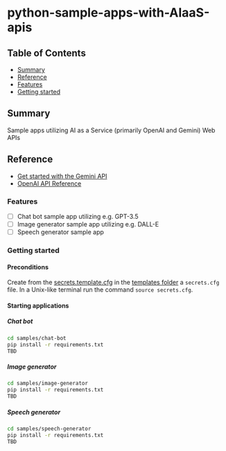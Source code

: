 # python-sample-apps-with-AIaaS-apis

## Table of Contents

+ [Summary](#summary)
+ [Reference](#reference)
+ [Features](#features)
+ [Getting started](#getting-started)

## Summary

Sample apps utilizing AI as a Service (primarily OpenAI and Gemini) Web APIs

## Reference

- [Get started with the Gemini API](https://ai.google.dev/docs)
- [OpenAI API Reference](https://platform.openai.com/docs/api-reference/introduction)

### Features

- [ ] Chat bot sample app utilizing e.g. GPT-3.5
- [ ] Image generator sample app utilizing e.g. DALL-E
- [ ] Speech generator sample app

### Getting started

#### Preconditions

Create from the [secrets.template.cfg](./templates/secrets.template.cfg) in the [templates folder](./templates/) a `secrets.cfg` file.
In a Unix-like terminal run the command `source secrets.cfg`.

#### Starting applications

##### Chat bot

```sh
cd samples/chat-bot
pip install -r requirements.txt
TBD
```

##### Image generator

```sh
cd samples/image-generator
pip install -r requirements.txt
TBD
```

##### Speech generator

```sh
cd samples/speech-generator
pip install -r requirements.txt
TBD
```